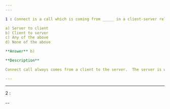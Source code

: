 ```yaml
---  
---  

1 : Connect is a call which is coming from _____ in a client-server relation?  

a) Server to client   
b) Client to server  
c) Any of the above  
d) None of the above  

**Answer** b)  

**Description**  

Connect call always comes from a client to the server.  The server is waiting on accept. 

---  
```

---  


2 : 


--
